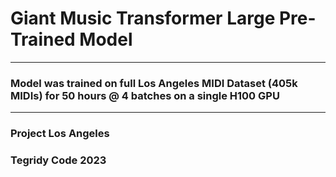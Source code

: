# Giant Music Transformer Large Pre-Trained Model

***

### Model was trained on full Los Angeles MIDI Dataset (405k MIDIs) for 50 hours @ 4 batches on a single H100 GPU

***

### Project Los Angeles
### Tegridy Code 2023
